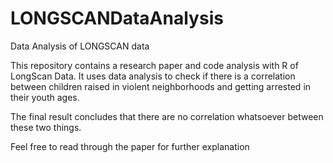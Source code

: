 # LONGSCANDataAnalysis
Data Analysis of LONGSCAN data

This repository contains a research paper and code analysis with R of LongScan Data. It uses data analysis to check if there is a correlation between children raised in violent neighborhoods and getting arrested in their youth ages.

The final result concludes that there are no correlation whatsoever between these two things.

Feel free to read through the paper for further explanation
